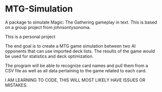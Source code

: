 # MTG-Simulation
A package to simulate Magic: The Gathering gameplay in text. This is based on a group project from johnsontysonoma. 

This is a personal project

The end goal is to create a MTG game simulation between two AI opponents that can use imported deck lists. The results of the game would be used for statistics and deck optimization.

The program will be able to recognize card names and pull them from a CSV file as well as all data pertaining to the game related to each card.

I AM LEARNING TO CODE, THIS WILL MOST LIKELY HAVE ISSUES OR MISTAKES.
